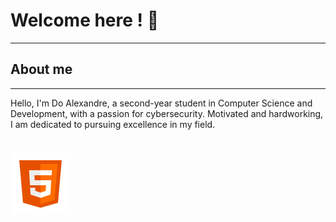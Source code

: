 # Welcome here ! 👋
-----------------------------------------------------------------------------------------------------------------------------------------------------------------------------------------------------------------------

## About me 
-----------------------------------------------------------------------------------------------------------------------------------------------------------------------------------------------------------------------
Hello, I'm Do Alexandre, a second-year student in Computer Science and Development, with a passion for cybersecurity. Motivated and hardworking, I am dedicated to pursuing excellence in my field.
<!--
**Purplezer/Purplezer** is a ✨ _special_ ✨ repository because its `README.md` (this file) appears on your GitHub profile.

Here are some ideas to get you started:

- 🔭 I’m currently working on ...
- 🌱 I’m currently learning ...
- 👯 I’m looking to collaborate on ...
- 🤔 I’m looking for help with ...
- 💬 Ask me about ...
- 📫 How to reach me: ...
- 😄 Pronouns: ...
- ⚡ Fun fact: ...
-->  

# ![image](https://github.com/Purplezer/Purplezer/blob/main/icons8-html-5.svg)
